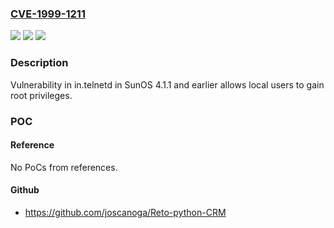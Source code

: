 ### [CVE-1999-1211](https://cve.mitre.org/cgi-bin/cvename.cgi?name=CVE-1999-1211)
![](https://img.shields.io/static/v1?label=Product&message=n%2Fa&color=blue)
![](https://img.shields.io/static/v1?label=Version&message=n%2Fa&color=blue)
![](https://img.shields.io/static/v1?label=Vulnerability&message=n%2Fa&color=brighgreen)

### Description

Vulnerability in in.telnetd in SunOS 4.1.1 and earlier allows local users to gain root privileges.

### POC

#### Reference
No PoCs from references.

#### Github
- https://github.com/joscanoga/Reto-python-CRM

